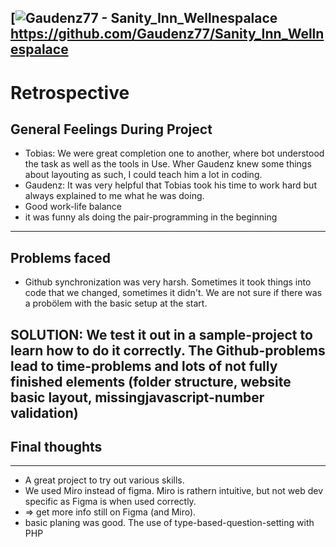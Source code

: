 [![Gaudenz77 - Sanity_Inn_Wellnespalace](https://github.com/Gaudenz77/Sanity_Inn_Wellnespalace)
https://github.com/Gaudenz77/Sanity_Inn_Wellnespalace
---
# Retrospective

## General Feelings During Project
* Tobias: We were great completion one to another, where bot understood the task as well as the tools in Use. Wher Gaudenz knew some things about layouting as such, I could teach him a lot in coding.
* Gaudenz: It was very helpful that Tobias took his time to work hard but always explained to me what he was doing.
* Good work-life balance
* it was funny als doing the pair-programming in the beginning
----
## Problems faced
* Github synchronization was very harsh. Sometimes it took things into code that we changed, sometimes it didn't. We are not sure if there was a probölem with the basic setup at the start. 
## SOLUTION: We test it out in a sample-project to learn how to do it correctly. The Github-problems lead to time-problems and lots of not fully finished elements (folder structure, website basic layout, missingjavascript-number validation)

## Final thoughts
---
* A great project to try out various skills.
* We used Miro instead of figma. Miro is rathern intuitive, but not web dev specific as Figma is when used correctly.
* => get more info still on Figma (and Miro).
* basic planing was good. The use of type-based-question-setting with PHP
